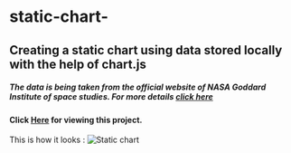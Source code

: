 #  static-chart-
## Creating a static chart using data stored locally with the help of chart.js

##### The data is being taken from the official website of NASA Goddard Institute of space studies. For more details [click here](https://data.giss.nasa.gov/gistemp/)

#### Click [Here](https://anubhavcu.github.io/static-chart/) for viewing this project.

This is how it looks : 
![Static chart](https://github.com/anubhavcu/static-chart-/blob/master/chart.png)
